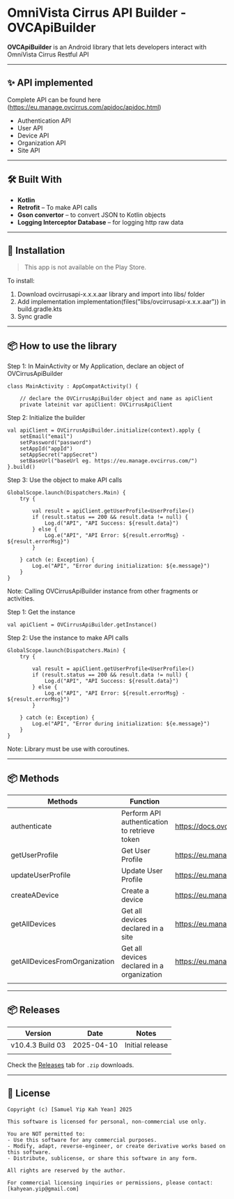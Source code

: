 #  OmniVista Cirrus API Builder - OVCApiBuilder

**OVCApiBuilder** is an Android library that lets developers interact with OmniVista Cirrus Restful API

---

## ✨ API implemented
Complete API can be found here (https://eu.manage.ovcirrus.com/apidoc/apidoc.html)

- Authentication API
- User API
- Device API
- Organization API
- Site API


---

## 🛠️ Built With

- **Kotlin**
- **Retrofit** – To make API calls
- **Gson convertor** – to convert JSON to Kotlin objects
- **Logging Interceptor Database** – for logging http raw data

---

## 🚀 Installation

> This app is not available on the Play Store.

To install:

1. Download ovcirrusapi-x.x.x.aar library and import into libs/ folder
2. Add implementation implementation(files("libs/ovcirrusapi-x.x.x.aar")) in build.gradle.kts
3. Sync gradle

---
## 📦 How to use the library

Step 1: In MainActivity or My Application, declare an object of OVCirrusApiBuilder

    class MainActivity : AppCompatActivity() {

        // declare the OVCirrusApiBuilder object and name as apiClient
        private lateinit var apiClient: OVCirrusApiClient

Step 2: Initialize the builder

    val apiClient = OVCirrusApiBuilder.initialize(context).apply {
        setEmail("email")
        setPassword("password")
        setAppId("appId")
        setAppSecret("appSecret")
        setBaseUrl("baseUrl eg. https://eu.manage.ovcirrus.com/")
    }.build()  

Step 3: Use the object to make API calls

    GlobalScope.launch(Dispatchers.Main) {
        try {

            val result = apiClient.getUserProfile<UserProfile>()
            if (result.status == 200 && result.data != null) {
                Log.d("API", "API Success: ${result.data}")
            } else {
                Log.e("API", "API Error: ${result.errorMsg} - ${result.errorMsg}")
            }

        } catch (e: Exception) {
            Log.e("API", "Error during initialization: ${e.message}")
        }
    }

Note: Calling OVCirrusApiBuilder instance from other fragments or activities.

Step 1: Get the instance

    val apiClient = OVCirrusApiBuilder.getInstance()

Step 2: Use the instance to make API calls

    GlobalScope.launch(Dispatchers.Main) {
        try {

            val result = apiClient.getUserProfile<UserProfile>()
            if (result.status == 200 && result.data != null) {
                Log.d("API", "API Success: ${result.data}")
            } else {
                Log.e("API", "API Error: ${result.errorMsg} - ${result.errorMsg}")
            }

        } catch (e: Exception) {
            Log.e("API", "Error during initialization: ${e.message}")
        }
    }

Note: Library must be use with coroutines.

---
## 📦 Methods

| Methods                       | Function                                     | Remarks                                                                                                                                    |
|-------------------------------|----------------------------------------------|--------------------------------------------------------------------------------------------------------------------------------------------|
| authenticate                  | Perform API authentication to retrieve token | https://docs.ovcirrus.com/ov/authentication-api                                                                                            |
| getUserProfile                | Get User Profile                             | https://eu.manage.ovcirrus.com/apidoc/apidoc.html#tag/User/paths/~1ov~1v1~1user~1profile/get                                               |
| updateUserProfile             | Update User Profile                          | https://eu.manage.ovcirrus.com/apidoc/apidoc.html#tag/User/paths/~1ov~1v1~1user~1profile/put                                               |
| createADevice                 | Create a device                              | https://eu.manage.ovcirrus.com/apidoc/apidoc.html#tag/Device/paths/~1ov~1v1~1organizations~1%7BorgId%7D~1sites~1%7BsiteId%7D~1devices/post |
| getAllDevices                 | Get all devices declared in a site           | https://eu.manage.ovcirrus.com/apidoc/apidoc.html#tag/Device/paths/~1ov~1v1~1organizations~1%7BorgId%7D~1sites~1%7BsiteId%7D~1devices/get  |                                                                                                                                           
| getAllDevicesFromOrganization | Get all devices declared in a organization   | https://eu.manage.ovcirrus.com/apidoc/apidoc.html#tag/Device/paths/~1ov~1v1~1organizations~1%7BorgId%7D~1sites~1devices/get                |
|                               |                                              |                                                                                                                                            |
    

---
## 📦 Releases

| Version          | Date       | Notes           |
|------------------|------------|-----------------|
| v10.4.3 Build 03 | 2025-04-10 | Initial release |
|                  |            |                 |


Check the [Releases](https://github.com/Samuelyip74/OVCirrusApiBuilder/releases/tag/10.4.3) tab for `.zip` downloads.

---

## 📄 License

```text
Copyright (c) [Samuel Yip Kah Yean] 2025

This software is licensed for personal, non-commercial use only.

You are NOT permitted to:
- Use this software for any commercial purposes.
- Modify, adapt, reverse-engineer, or create derivative works based on this software.
- Distribute, sublicense, or share this software in any form.

All rights are reserved by the author.

For commercial licensing inquiries or permissions, please contact: [kahyean.yip@gmail.com]

